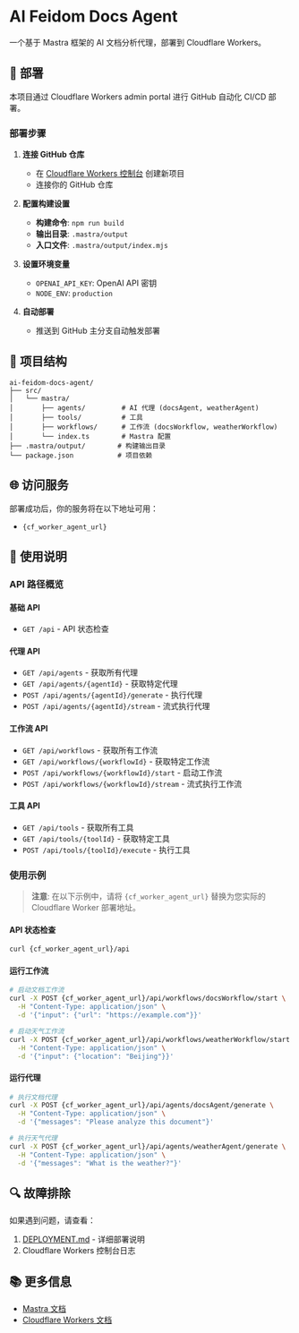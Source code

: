 # AI Feidom Docs Agent

一个基于 Mastra 框架的 AI 文档分析代理，部署到 Cloudflare Workers。

## 🚀 部署

本项目通过 Cloudflare Workers admin portal 进行 GitHub 自动化 CI/CD 部署。

### 部署步骤

1. **连接 GitHub 仓库**
   - 在 [Cloudflare Workers 控制台](https://dash.cloudflare.com/) 创建新项目
   - 连接你的 GitHub 仓库

2. **配置构建设置**
   - **构建命令**: `npm run build`
   - **输出目录**: `.mastra/output`
   - **入口文件**: `.mastra/output/index.mjs`

3. **设置环境变量**
   - `OPENAI_API_KEY`: OpenAI API 密钥
   - `NODE_ENV`: `production`

4. **自动部署**
   - 推送到 GitHub 主分支自动触发部署

## 📁 项目结构

```
ai-feidom-docs-agent/
├── src/
│   └── mastra/
│       ├── agents/         # AI 代理 (docsAgent, weatherAgent)
│       ├── tools/          # 工具
│       ├── workflows/      # 工作流 (docsWorkflow, weatherWorkflow)
│       └── index.ts        # Mastra 配置
├── .mastra/output/        # 构建输出目录
└── package.json           # 项目依赖
```

## 🌐 访问服务

部署成功后，你的服务将在以下地址可用：
- `{cf_worker_agent_url}`

## 📝 使用说明

### API 路径概览

#### 基础 API
- `GET /api` - API 状态检查

#### 代理 API
- `GET /api/agents` - 获取所有代理
- `GET /api/agents/{agentId}` - 获取特定代理
- `POST /api/agents/{agentId}/generate` - 执行代理
- `POST /api/agents/{agentId}/stream` - 流式执行代理

#### 工作流 API
- `GET /api/workflows` - 获取所有工作流
- `GET /api/workflows/{workflowId}` - 获取特定工作流
- `POST /api/workflows/{workflowId}/start` - 启动工作流
- `POST /api/workflows/{workflowId}/stream` - 流式执行工作流

#### 工具 API
- `GET /api/tools` - 获取所有工具
- `GET /api/tools/{toolId}` - 获取特定工具
- `POST /api/tools/{toolId}/execute` - 执行工具

### 使用示例

> **注意**: 在以下示例中，请将 `{cf_worker_agent_url}` 替换为您实际的 Cloudflare Worker 部署地址。

#### API 状态检查
```bash
curl {cf_worker_agent_url}/api
```

#### 运行工作流
```bash
# 启动文档工作流
curl -X POST {cf_worker_agent_url}/api/workflows/docsWorkflow/start \
  -H "Content-Type: application/json" \
  -d '{"input": {"url": "https://example.com"}}'

# 启动天气工作流
curl -X POST {cf_worker_agent_url}/api/workflows/weatherWorkflow/start \
  -H "Content-Type: application/json" \
  -d '{"input": {"location": "Beijing"}}'
```

#### 运行代理
```bash
# 执行文档代理
curl -X POST {cf_worker_agent_url}/api/agents/docsAgent/generate \
  -H "Content-Type: application/json" \
  -d '{"messages": "Please analyze this document"}'

# 执行天气代理
curl -X POST {cf_worker_agent_url}/api/agents/weatherAgent/generate \
  -H "Content-Type: application/json" \
  -d '{"messages": "What is the weather?"}'
```

## 🔍 故障排除

如果遇到问题，请查看：
1. [DEPLOYMENT.md](./DEPLOYMENT.md) - 详细部署说明
2. Cloudflare Workers 控制台日志

## 📚 更多信息

- [Mastra 文档](https://mastra.ai/)
- [Cloudflare Workers 文档](https://developers.cloudflare.com/workers/) 